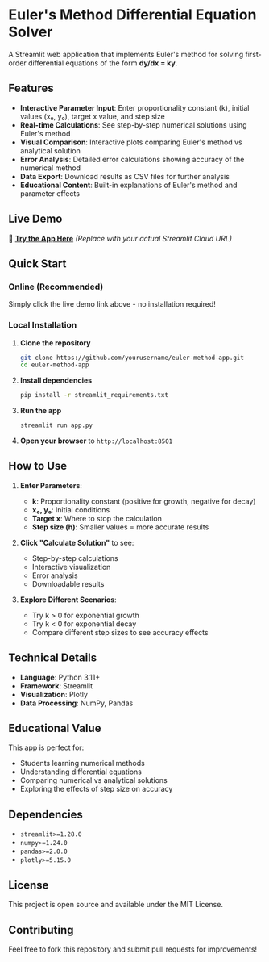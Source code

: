 # Euler's Method Differential Equation Solver

A Streamlit web application that implements Euler's method for solving first-order differential equations of the form **dy/dx = ky**.

## Features

- **Interactive Parameter Input**: Enter proportionality constant (k), initial values (x₀, y₀), target x value, and step size
- **Real-time Calculations**: See step-by-step numerical solutions using Euler's method
- **Visual Comparison**: Interactive plots comparing Euler's method vs analytical solution
- **Error Analysis**: Detailed error calculations showing accuracy of the numerical method
- **Data Export**: Download results as CSV files for further analysis
- **Educational Content**: Built-in explanations of Euler's method and parameter effects

## Live Demo

🚀 **[Try the App Here](https://your-app-name.streamlit.app)** *(Replace with your actual Streamlit Cloud URL)*

## Quick Start

### Online (Recommended)
Simply click the live demo link above - no installation required!

### Local Installation

1. **Clone the repository**
   ```bash
   git clone https://github.com/yourusername/euler-method-app.git
   cd euler-method-app
   ```

2. **Install dependencies**
   ```bash
   pip install -r streamlit_requirements.txt
   ```

3. **Run the app**
   ```bash
   streamlit run app.py
   ```

4. **Open your browser** to `http://localhost:8501`

## How to Use

1. **Enter Parameters**:
   - **k**: Proportionality constant (positive for growth, negative for decay)
   - **x₀, y₀**: Initial conditions
   - **Target x**: Where to stop the calculation
   - **Step size (h)**: Smaller values = more accurate results

2. **Click "Calculate Solution"** to see:
   - Step-by-step calculations
   - Interactive visualization
   - Error analysis
   - Downloadable results

3. **Explore Different Scenarios**:
   - Try k > 0 for exponential growth
   - Try k < 0 for exponential decay
   - Compare different step sizes to see accuracy effects

## Technical Details

- **Language**: Python 3.11+
- **Framework**: Streamlit
- **Visualization**: Plotly
- **Data Processing**: NumPy, Pandas

## Educational Value

This app is perfect for:
- Students learning numerical methods
- Understanding differential equations
- Comparing numerical vs analytical solutions
- Exploring the effects of step size on accuracy

## Dependencies

- `streamlit>=1.28.0`
- `numpy>=1.24.0`
- `pandas>=2.0.0`
- `plotly>=5.15.0`

## License

This project is open source and available under the MIT License.

## Contributing

Feel free to fork this repository and submit pull requests for improvements!